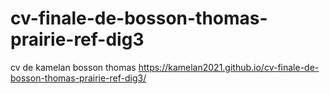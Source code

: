 # cv-finale-de-bosson-thomas-prairie-ref-dig3
cv de kamelan bosson thomas
 https://kamelan2021.github.io/cv-finale-de-bosson-thomas-prairie-ref-dig3/
